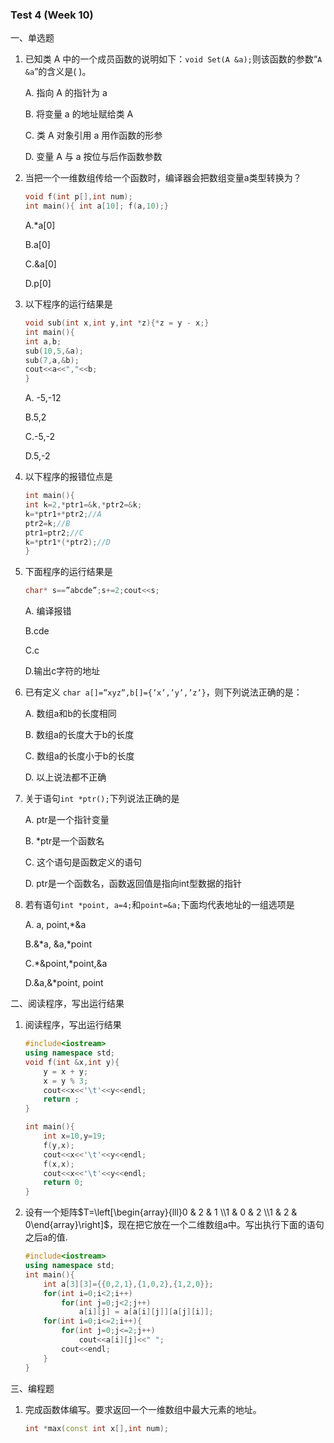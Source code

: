 ### Test 4 (Week 10)

一、单选题

1. 已知类 A 中的一个成员函数的说明如下：``void Set(A &a);``则该函数的参数“``A &a``”的含义是( )。

    A. 指向 A 的指针为 a

    B. 将变量 a 的地址赋给类 A

    C. 类 A 对象引用 a 用作函数的形参

    D. 变量 A 与 a 按位与后作函数参数


2. 当把一个一维数组传给一个函数时，编译器会把数组变量a类型转换为？

    ```cpp
    void f(int p[],int num);
    int main(){ int a[10]; f(a,10);}
    ```
    ​A.*a[0]

    B.a[0]

    C.&a[0]

    D.p[0]

 

3. 以下程序的运行结果是
    ```cpp
    void sub(int x,int y,int *z){*z = y - x;}
    int main(){
    int a,b;
    sub(10,5,&a);
    sub(7,a,&b);
    cout<<a<<","<<b;
    } 
    ```

    A. -5,-12

    B.5,2

    C.-5,-2

    D.5,-2


4. 以下程序的报错位点是

    ```CPP
    int main(){
    int k=2,*ptr1=&k,*ptr2=&k;
    k=*ptr1+*ptr2;//A
    ptr2=k;//B
    ptr1=ptr2;//C
    k=*ptr1*(*ptr2);//D
    } 
    ```

5. 下面程序的运行结果是

    ```CPP
    char* s==”abcde”;s+=2;cout<<s;
    ```
    A. 编译报错

    B.cde

    C.c

    D.输出c字符的地址

 

6. 已有定义 ``char a[]=”xyz”,b[]={’x’,’y’,’z’}``，则下列说法正确的是：

    A. 数组a和b的长度相同

    B. 数组a的长度大于b的长度

    C. 数组a的长度小于b的长度

    D. 以上说法都不正确

 

7. 关于语句``int *ptr();``下列说法正确的是

    A. ptr是一个指针变量

    B. *ptr是一个函数名

    C. 这个语句是函数定义的语句

    D. ptr是一个函数名，函数返回值是指向int型数据的指针

 

8. 若有语句``int *point, a=4;``和``point=&a;``下面均代表地址的一组选项是

    A. a, point,*&a

    B.&*a, &a,*point

    C.*&point,*point,&a

    D.&a,&*point, point

 

二、阅读程序，写出运行结果

1. 阅读程序，写出运行结果

    ```CPP
    #include<iostream> 
    using namespace std;
    void f(int &x,int y){
        y = x + y;
        x = y % 3;
        cout<<x<<'\t'<<y<<endl;
        return ;
    } 

    int main(){
        int x=10,y=19;
        f(y,x);
        cout<<x<<'\t'<<y<<endl;
        f(x,x);
        cout<<x<<'\t'<<y<<endl;
        return 0;
    }
    ```



2. 设有一个矩阵$T=\left[\begin{array}{lll}0 & 2 & 1 \\1 & 0 & 2 \\1 & 2 & 0\end{array}\right]$，现在把它放在一个二维数组a中。写出执行下面的语句之后a的值.

    ```CPP
    #include<iostream> 
    using namespace std;
    int main(){
        int a[3][3]={{0,2,1},{1,0,2},{1,2,0}};
        for(int i=0;i<2;i++)
            for(int j=0;j<2;j++)
                a[i][j] = a[a[i][j]][a[j][i]];
        for(int i=0;i<=2;i++){
            for(int j=0;j<=2;j++)
                cout<<a[i][j]<<" ";
            cout<<endl;
        }
    } 
    ```

三、编程题

1. 完成函数体编写。要求返回一个一维数组中最大元素的地址。

    ```CPP
    int *max(const int x[],int num);
    ```

